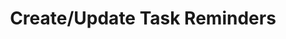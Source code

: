 ---
title: Create/Update Task Reminders
excerpt: Creates new task reminders or updates existing reminders.
api:
  file: customer-v11.json
  operationId: createupdate-task-reminders
deprecated: false
hidden: false
metadata:
  title: ''
  description: ''
  robots: index
next:
  description: ''
---